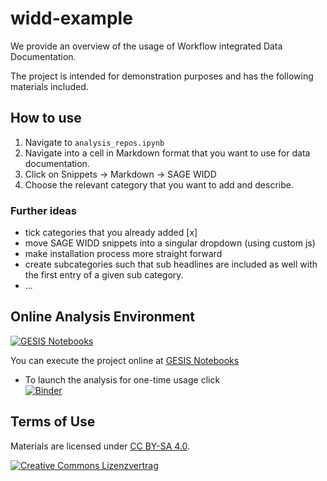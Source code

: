 # widd-example

We provide an overview of the usage of Workflow integrated Data Documentation.

The project is intended for demonstration purposes and has the following materials included.

## How to use

1. Navigate to `analysis_repos.ipynb`
2. Navigate into a cell in Markdown format that you want to use for data documentation. 
3. Click on Snippets -> Markdown -> SAGE WIDD
4. Choose the relevant category that you want to add and describe.

### Further ideas

- tick categories that you already added [x]
- move SAGE WIDD snippets into a singular dropdown (using custom js)
- make installation process more straight forward
- create subcategories such that sub headlines are included as well with the first entry of a given sub category.
- ...


## Online Analysis Environment
[![GESIS Notebooks](https://notebooks.gesis.org/static/images/logo/logo_text.png)](https://notebooks.gesis.org)

You can execute the project online at [GESIS Notebooks](https://notebooks.gesis.org/)

+ To launch the analysis for one-time usage click  
[![Binder](https://notebooks.gesis.org/binder/badge.svg)](https://notebooks.gesis.org/binder/v2/gh/gesiscss/widd-example/HEAD?urlpath=notebooks)


## Terms of Use

Materials are licensed under [CC BY-SA 4.0](http://creativecommons.org/licenses/by-sa/4.0/).


[![Creative Commons Lizenzvertrag](https://i.creativecommons.org/l/by-sa/4.0/88x31.png)](http://creativecommons.org/licenses/by-sa/4.0/)

